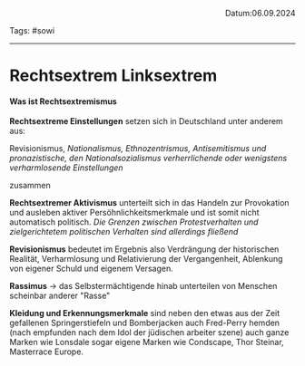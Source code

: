 <p align="right">Datum:06.09.2024</p>

Tags: #sowi 

---

# Rechtsextrem Linksextrem

#### Was ist Rechtsextremismus
**Rechtsextreme Einstellungen** setzen sich in Deutschland unter anderem aus:

Revisionismus, _Nationalismus, Ethnozentrismus, Antisemitismus und pronazistische, den Nationalsozialismus verherrlichende oder wenigstens verharmlosende Einstellungen_

zusammen

**Rechtsextremer Aktivismus** unterteilt sich in das Handeln zur Provokation und ausleben aktiver Persöhnlichkeitsmerkmale und ist somit nicht automatisch politisch. _Die Grenzen zwischen Protestverhalten und zielgerichtetem politischen Verhalten sind allerdings fließend_


**Revisionismus** bedeutet im Ergebnis also Verdrängung der historischen Realität, Verharmlosung und Relativierung der Vergangenheit, Ablenkung von eigener Schuld und eigenem Versagen.

**Rassimus** → das Selbstermächtigende hinab unterteilen von Menschen scheinbar anderer "Rasse"

**Kleidung und Erkennungsmerkmale** sind neben den etwas aus der Zeit gefallenen Springerstiefeln und Bomberjacken auch Fred-Perry hemden (nach empfunden nach dem Idol der jüdischen arbeiter szene) auch ganze Marken wie Lonsdale sogar eigene Marken wie Condscape, Thor Steinar, Masterrace Europe.